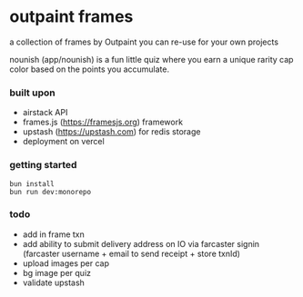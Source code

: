 # outpaint frames

a collection of frames by Outpaint you can re-use for your own projects

nounish (app/nounish) is a fun little quiz where you earn a unique rarity cap color based on the points you accumulate.

### built upon

- airstack API
- frames.js (https://framesjs.org) framework
- upstash (https://upstash.com) for redis storage
- deployment on vercel

### getting started

```
bun install
bun run dev:monorepo
```

### todo

- add in frame txn
- add ability to submit delivery address on IO via farcaster signin (farcaster username + email to send receipt + store txnId)
- upload images per cap
- bg image per quiz
- validate upstash

